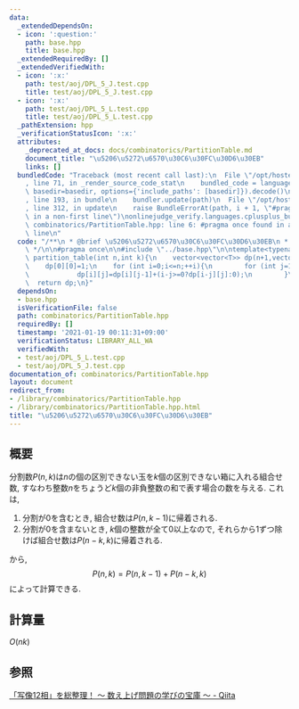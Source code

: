```yaml
---
data:
  _extendedDependsOn:
  - icon: ':question:'
    path: base.hpp
    title: base.hpp
  _extendedRequiredBy: []
  _extendedVerifiedWith:
  - icon: ':x:'
    path: test/aoj/DPL_5_J.test.cpp
    title: test/aoj/DPL_5_J.test.cpp
  - icon: ':x:'
    path: test/aoj/DPL_5_L.test.cpp
    title: test/aoj/DPL_5_L.test.cpp
  _pathExtension: hpp
  _verificationStatusIcon: ':x:'
  attributes:
    _deprecated_at_docs: docs/combinatorics/PartitionTable.md
    document_title: "\u5206\u5272\u6570\u30C6\u30FC\u30D6\u30EB"
    links: []
  bundledCode: "Traceback (most recent call last):\n  File \"/opt/hostedtoolcache/Python/3.9.1/x64/lib/python3.9/site-packages/onlinejudge_verify/documentation/build.py\"\
    , line 71, in _render_source_code_stat\n    bundled_code = language.bundle(stat.path,\
    \ basedir=basedir, options={'include_paths': [basedir]}).decode()\n  File \"/opt/hostedtoolcache/Python/3.9.1/x64/lib/python3.9/site-packages/onlinejudge_verify/languages/cplusplus.py\"\
    , line 193, in bundle\n    bundler.update(path)\n  File \"/opt/hostedtoolcache/Python/3.9.1/x64/lib/python3.9/site-packages/onlinejudge_verify/languages/cplusplus_bundle.py\"\
    , line 312, in update\n    raise BundleErrorAt(path, i + 1, \"#pragma once found\
    \ in a non-first line\")\nonlinejudge_verify.languages.cplusplus_bundle.BundleErrorAt:\
    \ combinatorics/PartitionTable.hpp: line 6: #pragma once found in a non-first\
    \ line\n"
  code: "/**\n * @brief \u5206\u5272\u6570\u30C6\u30FC\u30D6\u30EB\n * @docs docs/combinatorics/PartitionTable.md\n\
    \ */\n\n#pragma once\n\n#include \"../base.hpp\"\n\ntemplate<typename T>\nvector<vector<T>>\
    \ partition_table(int n,int k){\n    vector<vector<T>> dp(n+1,vector<T>(k+1));\n\
    \    dp[0][0]=1;\n    for (int i=0;i<=n;++i){\n        for (int j=1;j<=k;++j){\n\
    \            dp[i][j]=dp[i][j-1]+(i-j>=0?dp[i-j][j]:0);\n        }\n    }\n  \
    \  return dp;\n}"
  dependsOn:
  - base.hpp
  isVerificationFile: false
  path: combinatorics/PartitionTable.hpp
  requiredBy: []
  timestamp: '2021-01-19 00:11:31+09:00'
  verificationStatus: LIBRARY_ALL_WA
  verifiedWith:
  - test/aoj/DPL_5_L.test.cpp
  - test/aoj/DPL_5_J.test.cpp
documentation_of: combinatorics/PartitionTable.hpp
layout: document
redirect_from:
- /library/combinatorics/PartitionTable.hpp
- /library/combinatorics/PartitionTable.hpp.html
title: "\u5206\u5272\u6570\u30C6\u30FC\u30D6\u30EB"
---
```

## 概要
分割数$P\left(n,k\right)$は$n$の個の区別できない玉を$k$個の区別できない箱に入れる組合せ数, すなわち整数$n$をちょうど$k$個の非負整数の和で表す場合の数を与える. これは,
1. 分割が$0$を含むとき, 組合せ数は$P\left(n,k-1\right)$に帰着される.
2. 分割が$0$を含まないとき, $k$個の整数が全て$0$以上なので, それらから$1$ずつ除けば組合せ数は$P\left(n-k,k\right)$に帰着される.

から,
$$P\left(n,k\right)=P\left(n,k-1\right)+P\left(n-k,k\right)$$
によって計算できる.

## 計算量
$O\left(nk\right)$

## 参照
[「写像12相」を総整理！ 〜 数え上げ問題の学びの宝庫 〜 - Qiita](https://qiita.com/drken/items/f2ea4b58b0d21621bd51)